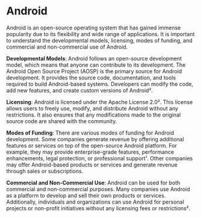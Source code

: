# Android
Android is an open-source operating system that has gained immense popularity due to its flexibility and wide range of applications. It is important to understand the developmental models, licensing, modes of funding, and commercial and non-commercial use of Android.

**Developmental Models**: Android follows an open-source development model, which means that anyone can contribute to its development. The Android Open Source Project (AOSP) is the primary source for Android development. It provides the source code, documentation, and tools required to build Android-based systems. Developers can modify the code, add new features, and create custom versions of Android².

**Licensing**: Android is licensed under the Apache License 2.0². This license allows users to freely use, modify, and distribute Android without any restrictions. It also ensures that any modifications made to the original source code are shared with the community.

**Modes of Funding**: There are various modes of funding for Android development. Some companies generate revenue by offering additional features or services on top of the open-source Android platform. For example, they may provide enterprise-grade features, performance enhancements, legal protection, or professional support¹. Other companies may offer Android-based products or services and generate revenue through sales or subscriptions.

**Commercial and Non-Commercial Use**: Android can be used for both commercial and non-commercial purposes. Many companies use Android as a platform to develop and sell their own products or services. Additionally, individuals and organizations can use Android for personal projects or non-profit initiatives without any licensing fees or restrictions².
